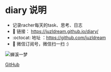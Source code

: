 # diary 说明

- 记录racher每天的task、思考、日志
- :notebook: 链接： https://juzldream.github.io/diary/
- :octocat: 地址 ：https://github.com/juzldream
- :princess: 微信订阅号，微信扫一扫 :)

![蝉溪一梦](https://mmbiz.qlogo.cn/mmbiz_png/4iaE7bB4HCjfn8ia42fUxhYPRdKm3qhkI0DazY7MDcBCIDib2oX6ZwZN0IffoTrCVTaumKNAnB2ucpBfmMsFO32cw/0?wx_fmt=png)

[GitHub](https://mmbiz.qlogo.cn/mmbiz_png/4iaE7bB4HCjcgo9osia4y9UiaE2JwbxkLJVcaITiaGBkyDEILRoPnuibGRZhnPiaqrDVv91VDZX5g9Q79frTKwEDTIIg/0?wx_fmt=png)


